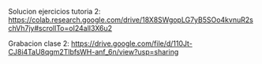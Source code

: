 Solucion ejercicios tutoria 2:
https://colab.research.google.com/drive/18X8SWgopLG7yB5SOo4kvnuR2schVh7jy#scrollTo=oI24alI3X6u2


Grabacion clase 2:
https://drive.google.com/file/d/110Jt-CJ8i4TaU8qgm2TlbfsWH-anf_6n/view?usp=sharing
